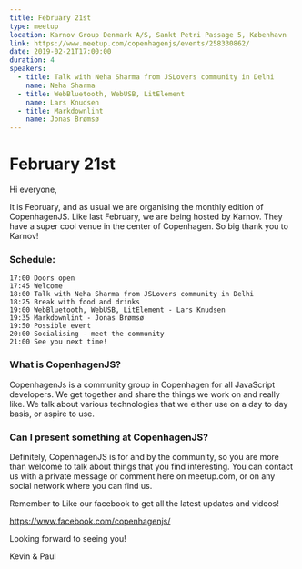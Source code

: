 ```yaml
---
title: February 21st
type: meetup
location: Karnov Group Denmark A/S, Sankt Petri Passage 5, København
link: https://www.meetup.com/copenhagenjs/events/258330862/
date: 2019-02-21T17:00:00
duration: 4
speakers:
  - title: Talk with Neha Sharma from JSLovers community in Delhi
    name: Neha Sharma
  - title: WebBluetooth, WebUSB, LitElement
    name: Lars Knudsen
  - title: Markdownlint
    name: Jonas Brømsø
---
```


# February 21st

Hi everyone,

It is February, and as usual we are organising the monthly edition of CopenhagenJS.
Like last February, we are being hosted by Karnov. They have a super cool venue in the center of Copenhagen. So big thank you to Karnov!

### Schedule:

    17:00 Doors open
    17:45 Welcome
    18:00 Talk with Neha Sharma from JSLovers community in Delhi
    18:25 Break with food and drinks
    19:00 WebBluetooth, WebUSB, LitElement - Lars Knudsen
    19:35 Markdownlint - Jonas Brømsø
    19:50 Possible event
    20:00 Socialising - meet the community
    21:00 See you next time!

### What is CopenhagenJS?

CopenhagenJs is a community group in Copenhagen for all JavaScript developers. We get together and share the things we work on and really like. We talk about various technologies that we either use on a day to day basis, or aspire to use.

### Can I present something at CopenhagenJS?

Definitely, CopenhagenJS is for and by the community, so you are more than welcome to talk about things that you find interesting. You can contact us with a private message or comment here on meetup.com, or on any social network where you can find us.

Remember to Like our facebook to get all the latest updates and videos!

https://www.facebook.com/copenhagenjs/

Looking forward to seeing you!

Kevin & Paul
